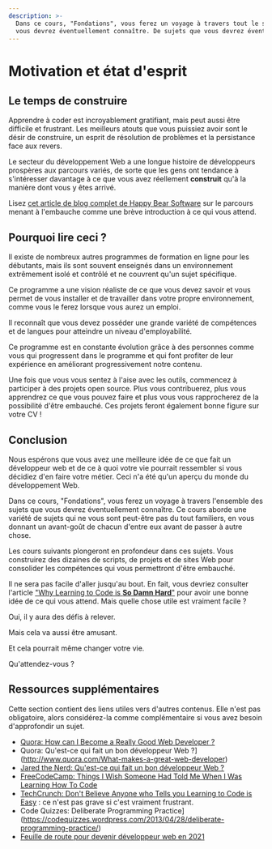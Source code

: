 ```yaml
---
description: >-
  Dans ce cours, "Fondations", vous ferez un voyage à travers tout le spectre des sujets que 
  vous devrez éventuellement connaître. De sujets que vous devrez éventuellement connaître.
---
```


# Motivation et état d'esprit

## Le temps de construire

Apprendre à coder est incroyablement gratifiant, mais peut aussi être difficile et frustrant. Les meilleurs atouts que vous puissiez avoir sont le désir de construire, un esprit de résolution de problèmes et la persistance face aux revers.

Le secteur du développement Web a une longue histoire de développeurs prospères aux parcours variés, de sorte que les gens ont tendance à s'intéresser davantage à ce que vous avez réellement **construit** qu'à la manière dont vous y êtes arrivé.

Lisez [cet article de blog complet de Happy Bear Software](http://web.archive.org/web/20160925155912/http://www.happybearsoftware.com/how-to-get-a-programmer-job.html) sur le parcours menant à l'embauche comme une brève introduction à ce qui vous attend.

## Pourquoi lire ceci ?

Il existe de nombreux autres programmes de formation en ligne pour les débutants, mais ils sont souvent enseignés dans un environnement extrêmement isolé et contrôlé et ne couvrent qu'un sujet spécifique.

Ce programme a une vision réaliste de ce que vous devez savoir et vous permet de vous installer et de travailler dans votre propre environnement, comme vous le ferez lorsque vous aurez un emploi.

Il reconnaît que vous devez posséder une grande variété de compétences et de langues pour atteindre un niveau d'employabilité.

Ce programme est en constante évolution grâce à des personnes comme vous qui progressent dans le programme et qui font profiter de leur expérience en améliorant progressivement notre contenu.

Une fois que vous vous sentez à l'aise avec les outils, commencez à participer à des projets open source. Plus vous contribuerez, plus vous apprendrez ce que vous pouvez faire et plus vous vous rapprocherez de la possibilité d'être embauché. Ces projets feront également bonne figure sur votre CV !

## Conclusion

Nous espérons que vous avez une meilleure idée de ce que fait un développeur web et de ce à quoi votre vie pourrait ressembler si vous décidiez d'en faire votre métier. Ceci n'a été qu'un aperçu du monde du développement Web.

Dans ce cours, "Fondations", vous ferez un voyage à travers l'ensemble des sujets que vous devrez éventuellement connaître. Ce cours aborde une variété de sujets qui ne vous sont peut-être pas du tout familiers, en vous donnant un avant-goût de chacun d'entre eux avant de passer à autre chose.

Les cours suivants plongeront en profondeur dans ces sujets. Vous construirez des dizaines de scripts, de projets et de sites Web pour consolider les compétences qui vous permettront d'être embauché.

Il ne sera pas facile d'aller jusqu'au bout. En fait, vous devriez consulter l'article ["Why Learning to Code is **So Damn Hard**"](http://www.vikingcodeschool.com/posts/why-learning-to-code-is-so-damn-hard) pour avoir une bonne idée de ce qui vous attend. Mais quelle chose utile est vraiment facile ?

Oui, il y aura des défis à relever.

Mais cela va aussi être amusant.

Et cela pourrait même changer votre vie.

Qu'attendez-vous ?

## Ressources supplémentaires

Cette section contient des liens utiles vers d'autres contenus. Elle n'est pas obligatoire, alors considérez-la comme complémentaire si vous avez besoin d'approfondir un sujet.

* [Quora: How can I Become a Really Good Web Developer ?](http://www.quora.com/Computer-Programming/How-can-I-become-a-really-good-Web-Developer-starting-from-now-at-age-20-before-age-25)
* Quora: Qu'est-ce qui fait un bon développeur Web ?](http://www.quora.com/What-makes-a-great-web-developer)
* [Jared the Nerd: Qu'est-ce qui fait un bon développeur Web ?](http://jaredthenerd.com/2013/05/What-Makes-A-Good-Developer/)
* [FreeCodeCamp: Things I Wish Someone Had Told Me When I Was Learning How To Code](https://www.freecodecamp.org/news/things-i-wish-someone-had-told-me-when-i-was-learning-how-to-code-565fc9dcb329/)
* [TechCrunch: Don't Believe Anyone who Tells you Learning to Code is Easy](http://techcrunch.com/2014/05/24/dont-believe-anyone-who-tells-you-learning-to-code-is-easy/) : ce n'est pas grave si c'est vraiment frustrant.
* Code Quizzes: Deliberate Programming Practice](https://codequizzes.wordpress.com/2013/04/28/deliberate-programming-practice/)
* [Feuille de route pour devenir développeur web en 2021](https://github.com/kamranahmedse/developer-roadmap)
